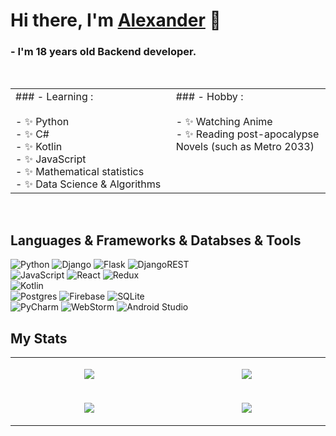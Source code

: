 # Hi there, I'm [Alexander](https://github.com/AlexandrVino/) 👋

### - I'm 18 years old Backend developer.
<br/>
<table>
  <tr>
    <td valign="top" width="500px">
			### - Learning :</br></br>
			- ✨ Python</br>
			- ✨ С#</br>
			- ✨ Kotlin</br>
			- ✨ JavaScript</br>
			- ✨ Mathematical statistics</br>
			- ✨ Data Science & Algorithms</br>
		</td>
    <td valign="top" width="500px">	
			### - Hobby :</br></br>
			- ✨ Watching Anime</br>
			- ✨ Reading post-apocalypse Novels (such as Metro 2033)</br> 
		</td>
  </tr>
</table>
<br/>

## Languages & Frameworks & Databses & Tools

![Python](https://img.shields.io/badge/python-%230175C2?style=for-the-badge&logo=python&logoColor=%23F7DF1E) 
![Django](https://img.shields.io/badge/django-%234ED1C5.svg?style=for-the-badge&logo=django&logoColor=white)
![Flask](https://img.shields.io/badge/flask-gray.svg?style=for-the-badge&logo=flask&logoColor=white)
![DjangoREST](https://img.shields.io/badge/DJANGO-REST-ff1709?style=for-the-badge&logo=django&logoColor=white&color=%23092E20&labelColor=%234ED1C5)<br/>
![JavaScript](https://img.shields.io/badge/javascript-%23323330.svg?style=for-the-badge&logo=javascript&logoColor=%23F7DF1E)
![React](https://img.shields.io/badge/react-%2320232a.svg?style=for-the-badge&logo=react&logoColor=%2361DAFB)
![Redux](https://img.shields.io/badge/redux-%23593d88.svg?style=for-the-badge&logo=redux&logoColor=white)<br/>
![Kotlin](https://img.shields.io/badge/kotlin-%237F52FF.svg?style=for-the-badge&logo=kotlin&logoColor=white)<br/>
![Postgres](https://img.shields.io/badge/postgres-%23316192.svg?style=for-the-badge&logo=postgresql&logoColor=white)
![Firebase](https://img.shields.io/badge/firebase-%23039BE5.svg?style=for-the-badge&logo=firebase)
![SQLite](https://img.shields.io/badge/sqlite-%2307405e.svg?style=for-the-badge&logo=sqlite&logoColor=white)<br/>
![PyCharm](https://img.shields.io/badge/pycharm-143?style=for-the-badge&logo=pycharm&logoColor=white&color=black&labelColor=green)
![WebStorm](https://img.shields.io/badge/webstorm-143?style=for-the-badge&logo=webstorm&logoColor=white&color=black&labelColor=blue)
![Android Studio](https://img.shields.io/badge/Android%20Studio-black.svg?style=for-the-badge&logo=android-studio&logoColor=white&labelColor=green)<br/>

## My Stats

<table>
  <tr>
    <td valign="center" width="600px">
			<p align="center">
				<img align=center src="https://github-readme-stats.vercel.app/api/top-langs/?username=AlexandrVino&layout=compact&show_icons=true&theme=github_dark"/>
			</p>
		</td>
    <td valign="center" width="600px">
			<p align="center">
				<img align=center src="https://github-readme-stats.vercel.app/api?username=AlexandrVino&show_icons=true&theme=github_dark"/></p>
		</td>
  </tr>
	<tr>
		<td valign="center" width="600px">
			<p align="center">
				<img align=center src="https://github-readme-streak-stats.herokuapp.com/?user=AlexandrVino&theme=github-dark-blue"/>
			</p>
		</td>
		<td valign="center" width="600px">
			<p align="center">
				<img align=center src="https://activity-graph.herokuapp.com/graph?username=AlexandrVino&theme=github-dark"/>
			</p>
		</td>
	</tr>
</table>
